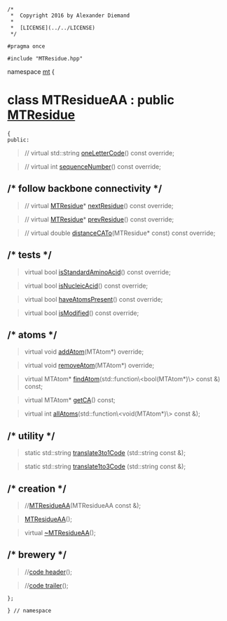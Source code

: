 ~~~ { .cpp }
/*
 *  Copyright 2016 by Alexander Diemand
 *
 *  [LICENSE](../../LICENSE)
 */

#pragma once

#include "MTResidue.hpp"

~~~

namespace [mt](namespace_mt.list) {

# class MTResidueAA : public [MTResidue](MTResidue.hpp)

~~~ { .cpp }
{
public:
~~~

>// virtual std::string [oneLetterCode](MTResidueAA_access.cpp.md)() const override;

>// virtual int [sequenceNumber](MTResidueAA_access.cpp.md)() const override;

## /* follow backbone connectivity */

>// virtual [MTResidue](MTResidue.hpp.md)* [nextResidue](MTResidueAA_backbone.cpp.md)() const override; 

>// virtual [MTResidue](MTResidue.hpp.md)* [prevResidue](MTResidueAA_backbone.cpp.md)() const override; 

>// virtual double [distanceCATo](MTResidueAA_backbone.cpp.md)(MTResidue* const) const override;

## /* tests */

> virtual bool [isStandardAminoAcid](MTResidueAA_tests.cpp.md)() const override;

> virtual bool [isNucleicAcid](MTResidueAA_tests.cpp.md)() const override;

> virtual bool [haveAtomsPresent](MTResidueAA_tests.cpp.md)() const override;

> virtual bool [isModified](MTResidueAA_tests.cpp.md)() const override;

## /* atoms */

> virtual void [addAtom](MTResidueAA_atoms.cpp.md)(MTAtom*) override;

> virtual void [removeAtom](MTResidueAA_atoms.cpp.md)(MTAtom*) override;

> virtual MTAtom* [findAtom](MTResidueAA_atoms.cpp.md)(std::function\\<bool(MTAtom*)\\> const &) const;

> virtual MTAtom* [getCA](MTResidueAA_atoms.cpp.md)() const;

> virtual int [allAtoms](MTResidueAA_atoms.cpp.md)(std::function\\<void(MTAtom*)\\> const &);


## /* utility */

>static std::string [translate3to1Code](MTResidueAA_utilities.cpp.md) (std::string const &);

>static std::string [translate1to3Code](MTResidueAA_utilities.cpp.md) (std::string const &);


##  /* creation */

>//[MTResidueAA](MTResidueAA_ctor.cpp.md)(MTResidueAA const &);

>[MTResidueAA](MTResidueAA_ctor.cpp.md)();

>virtual [~MTResidueAA](MTResidueAA_dtor.cpp.md)();

## /* brewery */

>//[code header](MTResidueAA_-alpha-)();

>//[code trailer](MTResidueAA_-omega-)();


~~~ { .cpp }
};

} // namespace
~~~
